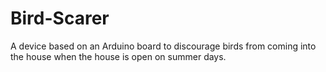 # Bird-Scarer
A device based on an Arduino board to discourage birds from coming into the house when the house is open on summer days.
